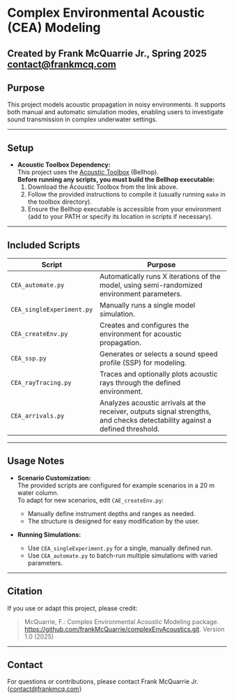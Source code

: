 # Complex Environmental Acoustic (CEA) Modeling

**Created by Frank McQuarrie Jr., Spring 2025**
contact@frankmcq.com
---

## Purpose

This project models acoustic propagation in noisy environments. It supports both manual and automatic simulation modes, enabling users to investigate sound transmission in complex underwater settings.

---

## Setup

- **Acoustic Toolbox Dependency:**  
  This project uses the [Acoustic Toolbox](https://oalib-acoustics.org/models-and-software/acoustics-toolbox/) (Bellhop).  
  **Before running any scripts, you must build the Bellhop executable:**
  1. Download the Acoustic Toolbox from the link above.
  2. Follow the provided instructions to compile it (usually running `make` in the toolbox directory).
  3. Ensure the Bellhop executable is accessible from your environment (add to your PATH or specify its location in scripts if necessary).

---

## Included Scripts

| Script                    | Purpose                                                                                                                      |
|---------------------------|------------------------------------------------------------------------------------------------------------------------------|
| `CEA_automate.py`         | Automatically runs X iterations of the model, using semi-randomized environment parameters.                                  |
| `CEA_singleExperiment.py` | Manually runs a single model simulation.                                                                                     |
| `CEA_createEnv.py`        | Creates and configures the environment for acoustic propagation.                                                             |
| `CEA_ssp.py`              | Generates or selects a sound speed profile (SSP) for modeling.                                                              |
| `CEA_rayTracing.py`       | Traces and optionally plots acoustic rays through the defined environment.                                                   |
| `CEA_arrivals.py`         | Analyzes acoustic arrivals at the receiver, outputs signal strengths, and checks detectability against a defined threshold.  |

---

## Usage Notes

- **Scenario Customization:**  
  The provided scripts are configured for example scenarios in a 20 m water column.  
  To adapt for new scenarios, edit `CAE_createEnv.py`:
  - Manually define instrument depths and ranges as needed.
  - The structure is designed for easy modification by the user.

- **Running Simulations:**  
  - Use `CEA_singleExperiment.py` for a single, manually defined run.
  - Use `CEA_automate.py` to batch-run multiple simulations with varied parameters.

---

## Citation

If you use or adapt this project, please credit:
> McQuarrie, F.: Complex Environmental Acoustic Modeling package. https://github.com/frankMcQuarrie/complexEnvAcoustics.git. Version 1.0 (2025)

---

## Contact

For questions or contributions, please contact Frank McQuarrie Jr. {contact@frankmcq.com}

